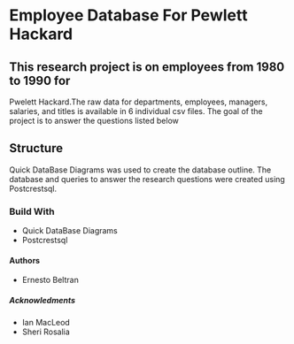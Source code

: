 # Employee Database For Pewlett Hackard

## This research project is on employees from 1980 to 1990 for 
Pwelett Hackard.The raw data for departments, employees, managers,
salaries, and titles is available in 6 individual csv files. The 
goal of the project is to answer the questions listed below 

## Structure
Quick DataBase Diagrams was used to create the database outline. 
The database and queries to answer the research questions were 
created using Postcrestsql.

### Build With 
* Quick DataBase Diagrams
* Postcrestsql
#### Authors
* Ernesto Beltran
##### Acknowledments
* Ian MacLeod
* Sheri Rosalia
